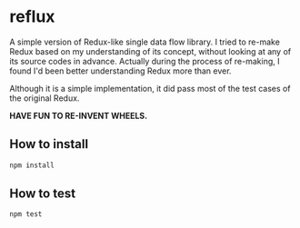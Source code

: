 # reflux
A simple version of Redux-like single data flow library.
I tried to re-make Redux based on my understanding of its concept, without looking at any of its source codes in advance.
Actually during the process of re-making, I found I'd been better understanding Redux more than ever.

Although it is a simple implementation, it did pass most of the test cases of the original Redux.

**HAVE FUN TO RE-INVENT WHEELS.**

## How to install
```sh
npm install
```

## How to test
```sh
npm test
```
